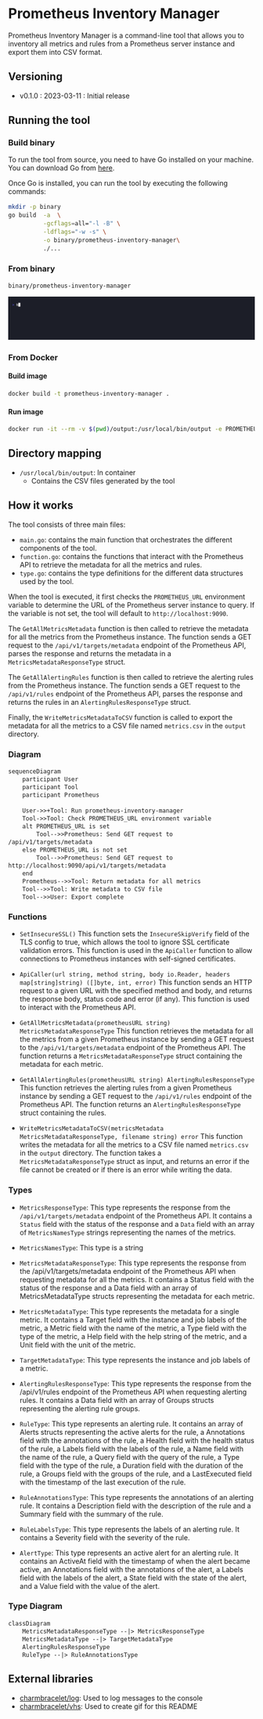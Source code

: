 # Prometheus Inventory Manager

Prometheus Inventory Manager is a command-line tool that allows you to inventory all metrics and rules from a Prometheus server instance and export them into CSV format.

## Versioning

- v0.1.0 : 2023-03-11 : Initial release

## Running the tool

### Build binary

To run the tool from source, you need to have Go installed on your machine. You can download Go from [here](https://golang.org/dl/).

Once Go is installed, you can run the tool by executing the following commands:

```bash
mkdir -p binary
go build  -a  \
          -gcflags=all="-l -B" \
          -ldflags="-w -s" \
          -o binary/prometheus-inventory-manager\
          ./...
```

### From binary

```bash
binary/prometheus-inventory-manager
```

![Gif running prometheus-inventory-manager](assets/runningBin.gif)

### From Docker

#### Build image

```bash
docker build -t prometheus-inventory-manager .
```

#### Run image

```bash
docker run -it --rm -v $(pwd)/output:/usr/local/bin/output -e PROMETHEUS_URL=http://localhost:9090 prometheus-inventory-manager
```

## Directory mapping

- `/usr/local/bin/output`: In container
  - Contains the CSV files generated by the tool

## How it works

The tool consists of three main files:

- `main.go`: contains the main function that orchestrates the different components of the tool.
- `function.go`: contains the functions that interact with the Prometheus API to retrieve the metadata for all the metrics and rules.
- `type.go`: contains the type definitions for the different data structures used by the tool.

When the tool is executed, it first checks the `PROMETHEUS_URL` environment variable to determine the URL of the Prometheus server instance to query. If the variable is not set, the tool will default to `http://localhost:9090`.

The `GetAllMetricsMetadata` function is then called to retrieve the metadata for all the metrics from the Prometheus instance. The function sends a GET request to the `/api/v1/targets/metadata` endpoint of the Prometheus API, parses the response and returns the metadata in a `MetricsMetadataResponseType` struct.

The `GetAllAlertingRules` function is then called to retrieve the alerting rules from the Prometheus instance. The function sends a GET request to the `/api/v1/rules` endpoint of the Prometheus API, parses the response and returns the rules in an `AlertingRulesResponseType` struct.

Finally, the `WriteMetricsMetadataToCSV` function is called to export the metadata for all the metrics to a CSV file named `metrics.csv` in the `output` directory.


### Diagram

```mermaid
sequenceDiagram
    participant User
    participant Tool
    participant Prometheus

    User->>+Tool: Run prometheus-inventory-manager
    Tool->>Tool: Check PROMETHEUS_URL environment variable
    alt PROMETHEUS_URL is set
        Tool-->>Prometheus: Send GET request to /api/v1/targets/metadata
    else PROMETHEUS_URL is not set
        Tool-->>Prometheus: Send GET request to http://localhost:9090/api/v1/targets/metadata
    end
    Prometheus-->>Tool: Return metadata for all metrics
    Tool-->>Tool: Write metadata to CSV file
    Tool-->>User: Export complete
```

### Functions

- `SetInsecureSSL()` This function sets the `InsecureSkipVerify` field of the TLS config to true, which allows the tool to ignore SSL certificate validation errors. This function is used in the `ApiCaller` function to allow connections to Prometheus instances with self-signed certificates.

- `ApiCaller(url string, method string, body io.Reader, headers map[string]string) ([]byte, int, error)` This function sends an HTTP request to a given URL with the specified method and body, and returns the response body, status code and error (if any). This function is used to interact with the Prometheus API.

- `GetAllMetricsMetadata(prometheusURL string) MetricsMetadataResponseType` This function retrieves the metadata for all the metrics from a given Prometheus instance by sending a GET request to the `/api/v1/targets/metadata` endpoint of the Prometheus API. The function returns a `MetricsMetadataResponseType` struct containing the metadata for each metric.

- `GetAllAlertingRules(prometheusURL string) AlertingRulesResponseType` This function retrieves the alerting rules from a given Prometheus instance by sending a GET request to the `/api/v1/rules` endpoint of the Prometheus API. The function returns an `AlertingRulesResponseType` struct containing the rules.

-  `WriteMetricsMetadataToCSV(metricsMetadata MetricsMetadataResponseType, filename string) error` This function writes the metadata for all the metrics to a CSV file named `metrics.csv` in the `output` directory. The function takes a `MetricsMetadataResponseType` struct as input, and returns an error if the file cannot be created or if there is an error while writing the data.

### Types

- `MetricsResponseType`: This type represents the response from the `/api/v1/targets/metadata` endpoint of the Prometheus API. It contains a `Status` field with the status of the response and a `Data` field with an array of `MetricsNamesType` strings representing the names of the metrics.

- `MetricsNamesType`: This type is a string

- `MetricsMetadataResponseType`: This type represents the response from the /api/v1/targets/metadata endpoint of the Prometheus API when requesting metadata for all the metrics. It contains a Status field with the status of the response and a Data field with an array of MetricsMetadataType structs representing the metadata for each metric.

- `MetricsMetadataType`: This type represents the metadata for a single metric. It contains a Target field with the instance and job labels of the metric, a Metric field with the name of the metric, a Type field with the type of the metric, a Help field with the help string of the metric, and a Unit field with the unit of the metric.

- `TargetMetadataType`: This type represents the instance and job labels of a metric.

- `AlertingRulesResponseType`: This type represents the response from the /api/v1/rules endpoint of the Prometheus API when requesting alerting rules. It contains a Data field with an array of Groups structs representing the alerting rule groups.

- `RuleType`: This type represents an alerting rule. It contains an array of Alerts structs representing the active alerts for the rule, a Annotations field with the annotations of the rule, a Health field with the health status of the rule, a Labels field with the labels of the rule, a Name field with the name of the rule, a Query field with the query of the rule, a Type field with the type of the rule, a Duration field with the duration of the rule, a Groups field with the groups of the rule, and a LastExecuted field with the timestamp of the last execution of the rule.

- `RuleAnnotationsType`: This type represents the annotations of an alerting rule. It contains a Description field with the description of the rule and a Summary field with the summary of the rule.

- `RuleLabelsType`: This type represents the labels of an alerting rule. It contains a Severity field with the severity of the rule.

- `AlertType`: This type represents an active alert for an alerting rule. It contains an ActiveAt field with the timestamp of when the alert became active, an Annotations field with the annotations of the alert, a Labels field with the labels of the alert, a State field with the state of the alert, and a Value field with the value of the alert.

### Type Diagram

```mermaid
classDiagram
    MetricsMetadataResponseType --|> MetricsResponseType
    MetricsMetadataType --|> TargetMetadataType
    AlertingRulesResponseType
    RuleType --|> RuleAnnotationsType
```

## External libraries

- [charmbracelet/log](https://github.com/charmbracelet/log): Used to log messages to the console
- [charmbracelet/vhs](htps://github.com/charmbracelet/vhs): Used to create gif for this README
